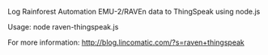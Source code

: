 Log Rainforest Automation EMU-2/RAVEn data to ThingSpeak using node.js

Usage: node raven-thingspeak.js

For more information: http://blog.lincomatic.com/?s=raven+thingspeak